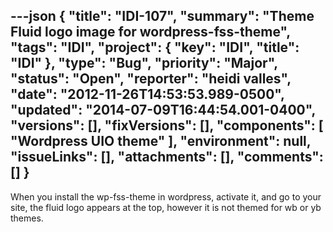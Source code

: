 ---json
{
  "title": "IDI-107",
  "summary": "Theme Fluid logo image for wordpress-fss-theme",
  "tags": "IDI",
  "project": {
    "key": "IDI",
    "title": "IDI"
  },
  "type": "Bug",
  "priority": "Major",
  "status": "Open",
  "reporter": "heidi valles",
  "date": "2012-11-26T14:53:53.989-0500",
  "updated": "2014-07-09T16:44:54.001-0400",
  "versions": [],
  "fixVersions": [],
  "components": [
    "Wordpress UIO theme"
  ],
  "environment": null,
  "issueLinks": [],
  "attachments": [],
  "comments": []
}
---
When you install the wp-fss-theme in wordpress, activate it, and go to your site, the fluid logo appears at the top, however it is not themed for wb or yb themes.

        